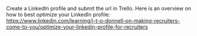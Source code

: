 Create a LinkedIn profile and submit the url in Trello.
Here is an overview on how to best optimize your LinkedIn profile: https://www.linkedin.com/learning/j-t-o-donnell-on-making-recruiters-come-to-you/optimize-your-linkedin-profile-for-recruiters
